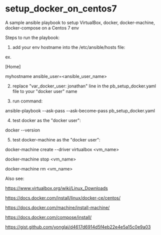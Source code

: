 # setup_docker_on_centos7
A sample ansible playbook to setup VirtualBox, docker, docker-machine, docker-compose on a Centos 7 env

Steps to run the playbook:
1. add your env hostname into the /etc/ansible/hosts file:

ex.

[Home]

myhostname ansible_user=<ansible_user_name>


2. replace "var_docker_user: jonathan" line in the pb_setup_docker.yaml file to your "docker user" name

3. run command:

ansible-playbook --ask-pass --ask-become-pass pb_setup_docker.yaml

4. test docker as the "docker user":

docker --version

5. test docker-machine as the "docker user":

docker-machine create --driver virtualbox <vm_name>

docker-machine stop  <vm_name>

docker-machine rm  <vm_name>


Also see:

https://www.virtualbox.org/wiki/Linux_Downloads

https://docs.docker.com/install/linux/docker-ce/centos/

https://docs.docker.com/machine/install-machine/

https://docs.docker.com/compose/install/

https://gist.github.com/yonglai/d4617d6914d5f4eb22e4e5a15c0e9a03


